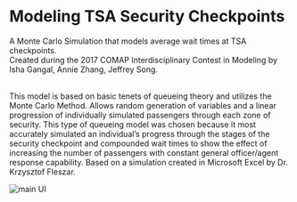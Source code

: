 # Modeling TSA Security Checkpoints
A Monte Carlo Simulation that models average wait times at TSA checkpoints. <br>
Created during the 2017 COMAP Interdisciplinary Contest in Modeling by Isha Gangal, Annie Zhang, Jeffrey Song. <br>
 <br>

This model is based on basic tenets of queueing theory and utilizes the Monte Carlo Method.  Allows random generation of variables and a linear progression of individually simulated passengers through each zone of security. This type of queueing model was chosen because it most accurately simulated an individual’s progress through the stages of the security checkpoint and compounded wait times to show the effect of increasing the number of passengers with constant general officer/agent response capability. Based on a simulation created in Microsoft Excel by Dr. Krzysztof Fleszar.



![main UI](https://github.com/igangal/comap-tsa/blob/master/readme-assets/monte_carlo.gif "Demoing the simulation")

